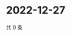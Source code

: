 # 2022-12-27

共 0 条

<!-- BEGIN WEIBO -->
<!-- 最后更新时间 Tue Dec 27 2022 13:12:23 GMT+0800 (China Standard Time) -->

<!-- END WEIBO -->
